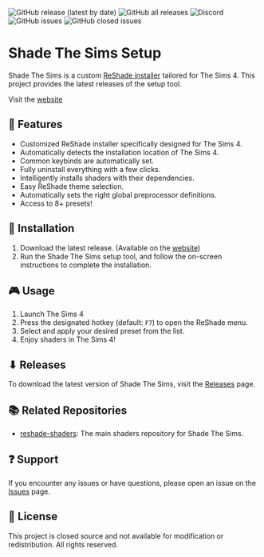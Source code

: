 ![GitHub release (latest by date)](https://img.shields.io/github/v/release/shade-the-sims/setup) ![GitHub all releases](https://img.shields.io/github/downloads/shade-the-sims/setup/total) ![Discord](https://img.shields.io/discord/1109045058528882700) ![GitHub issues](https://img.shields.io/github/issues/shade-the-sims/setup) ![GitHub closed issues](https://img.shields.io/github/issues-closed/shade-the-sims/setup)

# Shade The Sims Setup
Shade The Sims is a custom [ReShade installer](https://reshade.me) tailored for The Sims 4. This project provides the latest releases of the setup tool.

Visit the [website](https://shadethesims.com/)

## 🌟 Features
- Customized ReShade installer specifically designed for The Sims 4.
- Automatically detects the installation location of The Sims 4.
- Common keybinds are automatically set.
- Fully uninstall everything with a few clicks.
- Intelligently installs shaders with their dependencies.
- Easy ReShade theme selection.
- Automatically sets the right global preprocessor definitions.
- Access to 8+ presets!

## 🔧 Installation
1. Download the latest release. (Available on the [website](https://shadethesims.com/download))
2. Run the Shade The Sims setup tool, and follow the on-screen instructions to complete the installation.

## 🎮 Usage
1. Launch The Sims 4
2. Press the designated hotkey (default: `F7`) to open the ReShade menu.
3. Select and apply your desired preset from the list.
4. Enjoy shaders in The Sims 4!

## ⬇ Releases
To download the latest version of Shade The Sims, visit the [Releases](https://github.com/shade-the-sims/setup/releases) page.

## 📚 Related Repositories
- [reshade-shaders](https://github.com/shade-the-sims/reshade-shaders): The main shaders repository for Shade The Sims.

## ❓ Support
If you encounter any issues or have questions, please open an issue on the [Issues](https://github.com/shade-the-sims/setup/issues) page.

## 📄 License
This project is closed source and not available for modification or redistribution. All rights reserved.
